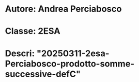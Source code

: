# Autore: Andrea Perciabosco
# Classe: 2ESA
# Descri: "20250311-2esa-Perciabosco-prodotto-somme-successive-defC"
